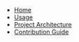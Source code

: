 * [Home](/)
* [Usage](usage.md)
* [Project Architecture](project-architecture.md)
* [Contribution Guide](contribution-guide.md)